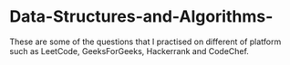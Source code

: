 # Data-Structures-and-Algorithms-

These are some of the questions that I practised on different of platform such as LeetCode, GeeksForGeeks, Hackerrank and CodeChef. 

